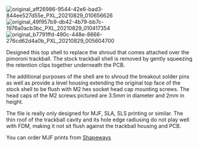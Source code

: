 ![original_aff26986-9544-42e6-bad3-844ee527d55e_PXL_20210829_010656626](https://user-images.githubusercontent.com/21085666/131262242-60ae4e62-a927-4443-b800-390537d8c8cf.jpg)
![original_49f957b9-db42-4b79-bb7c-1976a0acb3bc_PXL_20210829_010417354](https://user-images.githubusercontent.com/21085666/131262252-2c23cd04-ae88-407f-896a-9009b5e90090.jpg)
![original_b7791ffd-490c-448e-8666-276cd62d4a0b_PXL_20210829_005604700](https://user-images.githubusercontent.com/21085666/131262254-df50faca-45cc-4e07-9c77-75e40de8893b.jpg)


Designed this top shell to replace the shroud that comes attached over the pimoroni trackball. The stock trackball shell is removed by gently squeezing the retention clips together underneath the PCB.

The additional purposes of the shell are to shroud the breakout solder pins as well as provide a level housing extending the original top face of the stock shell to be flush with M2 hex socket head cap mounting screws. The head caps of the M2 screws pictured are 3.5mm in diameter and 2mm in height.

The file is really only designed for MJF, SLA, SLS printing or similar. The thin roof of the trackball cavity and its hole edge radiusing do not play well with FDM, making it not sit flush against the trackball housing and PCB.

You can order MJF prints from [Shapeways](https://www.shapeways.com/product/S2U4YPKAJ/pimoroni-trackball-top-shell)

